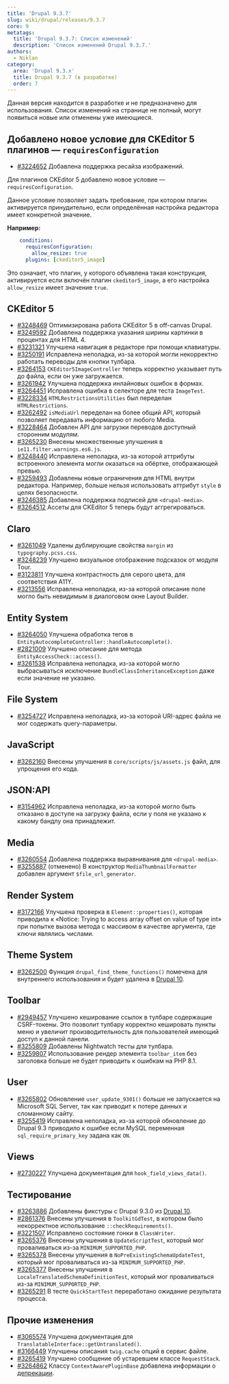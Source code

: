 ```yaml
---
title: 'Drupal 9.3.7'
slug: wiki/drupal/releases/9.3.7
core: 9
metatags:
  title: 'Drupal 9.3.7: Список изменений'
  description: 'Список изменений Drupal 9.3.7.'
authors:
  - Niklan
category:
  area: 'Drupal 9.3.x'
  title: Drupal 9.3.7 (в разработке)
  order: 7
---
```


<Aside type="warning" header="Разрабатываемая версия">

Данная версия находится в разработке и не предназначено для использования. Список изменений на странице не полный, могут появиться новые или отменены уже имеющиеся.

</Aside>

## Добавлено новое условие для CKEditor 5 плагинов — `requiresConfiguration`

- [#3224652](https://www.drupal.org/node/3224652) Добавлена поддержка ресайза изображений.

Для плагинов CKEditor 5 добавлено новое условие — `requiresConfiguration`.

Данное условие позволяет задать требование, при котором плагин активируется принудительно, если определённая настройка редактора имеет конкретной значение.

**Например:**

```yaml
    conditions:
      requiresConfiguration:
        allow_resize: true
      plugins: [ckeditor5_image]
```

Это означает, что плагин, у которого объявлена такая конструкция, активируется если включён плагин `ckeditor5_image`, а его настройка `allow_resize` имеет значение `true`.

## CKEditor 5

- [#3248469](https://www.drupal.org/node/3248469) Оптимизирована работа CKEditor 5 в off-canvas Drupal.
- [#3249592](https://www.drupal.org/node/3249592) Добавлена поддержка указания ширины картинки в процентах для HTML 4.
- [#3231321](https://www.drupal.org/node/3231321) Улучшена навигация в редакторе при помощи клавиатуры.
- [#3250191](https://www.drupal.org/node/3250191) Исправлена неполадка, из-за которой могли некорректно работать переводы для кнопки тулбара.
- [#3264153](https://www.drupal.org/node/3264153) `CKEditor5ImageController` теперь корректно указывает путь до файла, если он уже загружается.
- [#3261942](https://www.drupal.org/node/3261942) Улучшена поддержка инлайновых ошибок в формах.
- [#3264451](https://www.drupal.org/node/3264451) Исправлена ошибка в селекторе для теста `ImageTest`.
- [#3228334](https://www.drupal.org/node/3228334) `HTMLRestrictionsUtilities` был переделан `HTMLRestrictions`.
- [#3262492](https://www.drupal.org/node/3262492) `isMediaUrl` переделан на более общий API, который позволяет передавать информацию от любого Media.
- [#3228464](https://www.drupal.org/node/3228464) Добавлен API для загрузки переводов доступный сторонним модулям.
- [#3265230](https://www.drupal.org/node/3265230) Внесены множественные улучшения в `ie11.filter.warnings.es6.js`.
- [#3248440](https://www.drupal.org/node/3248440) Исправлена неполадка, из-за которой аттрибуты встроенного элемента могли оказаться на обёртке, отображающей превью.
- [#3259493](https://www.drupal.org/node/3259493) Добавлены новые ограничения для HTML внутри редактора. Например, больше нельзя использовать аттрибут `style` в целях безопасности.
- [#3246385](https://www.drupal.org/node/3246385) Добавлена поддержка подписей для `<drupal-media>`.
- [#3264512](https://www.drupal.org/node/3264512) Ассеты для CKEditor 5 теперь будут аггрегироваться.

## Claro

- [#3261049](https://www.drupal.org/node/3261049) Удалены дублирующие свойства `margin` из `typography.pcss.css`.
- [#3248239](https://www.drupal.org/node/3248239) Улучшено визуальное отображение подсказок от модуля Tour.
- [#3123811](https://www.drupal.org/node/3123811) Улучшена контрастность для серого цвета, для соответствия A11Y.
- [#3213556](https://www.drupal.org/node/3213556) Исправлена неполадка, из-за которой описание поле могло быть невидимым в диалоговом окне Layout Builder.

## Entity System

- [#3264050](https://www.drupal.org/node/3264050) Улучшена обработка тегов в `EntityAutocompleteController::handleAutocomplete()`.
- [#2821009](https://www.drupal.org/node/2821009) Улучшено описание для метода `EntityAccessCheck::access()`.
- [#3261538](https://www.drupal.org/node/3261538) Исправлена неполадка, из-за которой могло выбрасываться исключение `BundleClassInheritanceException` даже если значение не указано.

## File System

- [#3254727](https://www.drupal.org/node/3254727) Исправлена неполадка, из-за которой URI-адрес файла не мог содержать query-параметры.

## JavaScript

- [#3262160](https://www.drupal.org/node/3262160) Внесены улучшения в `core/scripts/js/assets.js` файл, для упрощения его кода.

## JSON:API

- [#3154962](https://www.drupal.org/node/3154962) Исправлена неполадка, из-за которой могло быть отказано в доступе на загрузку файла, если у поля не указано к какому бандлу она принадлежит.

## Media

- [#3260554](https://www.drupal.org/node/3260554) Добавлена поддержка выравнивания для `<drupal-media>`.
- [#3255887](https://www.drupal.org/node/3255887) (отменено) В конструктор `MediaThumbnailFormatter` добавлен аргумент `$file_url_generator`.

## Render System

- [#3172166](https://www.drupal.org/node/3172166) Улучшена проверка в `Element::properties()`, которая приводила к «Notice: Trying to access array offset on value of type int» при попытке вызова метода с массивом в качестве аргумента, где
  ключи являлись числами.

## Theme System

- [#3262500](https://www.drupal.org/node/3262500) Функция `drupal_find_theme_functions()` помечена для внутреннего использования и будет удалена в [Drupal 10](../../../../10/index.md).

## Toolbar

- [#2949457](https://www.drupal.org/node/2949457) Улучшено кеширование ссылок в тулбаре содержащие CSRF-токены. Это позволит тулбару корректно кешировать пункты меню и увеличит производительность для пользователей имеющий доступ к данной панели.
- [#3255809](https://www.drupal.org/node/3255809) Добавлены Nightwatch тесты для тулбара.
- [#3259807](https://www.drupal.org/node/3259807) Использование рендер элемента `toolbar_item` без заголовка больше не будет приводить к ошибкам на PHP 8.1.

## User

- [#3265802](https://www.drupal.org/node/3265802) Обновление `user_update_9301()` больше не запускается на Microsoft SQL Server, так как приводит к потере данных и сломанному сайту.
- [#3255419](https://www.drupal.org/node/3255419) Исправлена неполадка, из-за которой обновление до Drupal 9.3 приводило к ошибке если MySQL переменная `sql_require_primary_key` задана как `ON`.

## Views

- [#2730227](https://www.drupal.org/node/2730227) Улучшена документация для `hook_field_views_data()`.

## Тестирование

- [#3263886](https://www.drupal.org/node/3263886) Добавлены фикстуры с Drupal 9.3.0 из [Drupal 10](../../../../10/index.md).
- [#2861376](https://www.drupal.org/node/2861376) Внесены улучшения в `ToolkitGdTest`, в котором было некорректное использование `::checkRequirements()`.
- [#3221507](https://www.drupal.org/node/3221507) Исправлено состояние гонки в `ClassWriter`.
- [#3265376](https://www.drupal.org/node/3265376) Внесены улучшения в `UpdateScriptTest`, который мог проваливаться из-за `MINIMUM_SUPPORTED_PHP`.
- [#3265378](https://www.drupal.org/node/3265378) Внесены улучшения в `NoPreExistingSchemaUpdateTest`, который мог проваливаться из-за `MINIMUM_SUPPORTED_PHP`.
- [#3265377](https://www.drupal.org/node/3265377) Внесены улучшения в `LocaleTranslatedSchemaDefinitionTest`, который мог проваливаться из-за `MINIMUM_SUPPORTED_PHP`.
- [#3265291](https://www.drupal.org/node/3265291) В тесте `QuickStartTest` переработано ожидание результата процесса.

## Прочие изменения

- [#3065574](https://www.drupal.org/node/3065574) Улучшена документация для `TranslatableInterface::getUntranslated()`.
- [#3166449](https://www.drupal.org/node/3166449) Улучшены описания `twig.cache` опций в сервис файле.
- [#3265419](https://www.drupal.org/node/3265419) Улучшено сообщение об устаревшем классе `RequestStack`.
- [#3264862](https://www.drupal.org/node/3264862) Классу `ContextAwarePluginBase` добавлена информации о [депрекации](../../../../../deprecation/index.md).